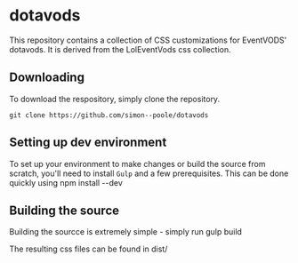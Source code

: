 # dotavods

This repository contains a collection of CSS customizations for EventVODS' dotavods.
It is derived from the LolEventVods css collection.

## Downloading

To download the respository, simply clone the repository.

	git clone https://github.com/simon--poole/dotavods

## Setting up dev environment

To set up your environment to make changes or build the source from scratch, you'll need to install `Gulp` and a few prerequisites.
This can be done quickly using
	npm install --dev

## Building the source
Building the sourcce is extremely simple - simply run
	gulp build
	
The resulting css files can be found in dist/


